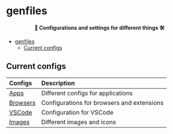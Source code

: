 # genfiles

**<p align="center">📄 Configurations and settings for different things 🛠️</p>**

- [genfiles](#genfiles)
  - [Current configs](#current-configs)

## Current configs

| Configs                | Description                                |
| :--------------------- | :----------------------------------------- |
| [Apps](./apps)         | Different configs for applications         |
| [Browsers](./browsers) | Configurations for browsers and extensions |
| [VSCode](./vscode)     | Configuration for VSCode                   |
| [Images](./images)     | Different images and icons                 |
